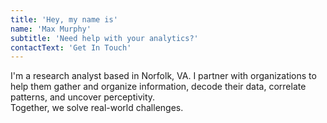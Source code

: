 ```yaml
---
title: 'Hey, my name is'
name: 'Max Murphy'
subtitle: 'Need help with your analytics?'
contactText: 'Get In Touch'
---
```


I'm a research analyst based in Norfolk, VA. I partner with organizations to help them gather and organize information, decode their data, correlate patterns, and uncover perceptivity.<br> Together, we solve real-world challenges.
